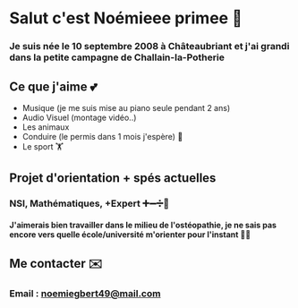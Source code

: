 # Salut c'est Noémieee primee 👋

### Je suis née le 10 septembre 2008 à Châteaubriant et j'ai grandi dans la petite campagne de Challain-la-Potherie

## Ce que j'aime 💕

- Musique (je me suis mise au piano seule pendant 2 ans)
- Audio Visuel (montage vidéo..)
- Les animaux
- Conduire (le permis dans 1 mois j'espère) 🚗
- Le sport 🏋️

## Projet d'orientation + spés actuelles
### NSI, Mathématiques, +Expert ➕➖➗🟰
#### J'aimerais bien travailler dans le milieu de l'ostéopathie, je ne sais pas encore vers quelle école/université m'orienter pour l'instant 🦴💪



## Me contacter ✉️
### Email : noemiegbert49@mail.com
